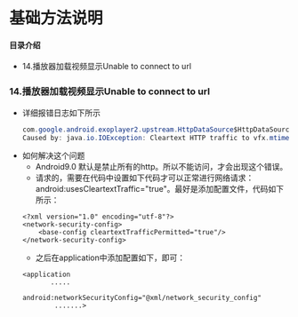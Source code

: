 # 基础方法说明
#### 目录介绍
- 14.播放器加载视频显示Unable to connect to url



### 14.播放器加载视频显示Unable to connect to url
- 详细报错日志如下所示
    ``` java
    com.google.android.exoplayer2.upstream.HttpDataSource$HttpDataSourceException: Unable to connect to http://vfx.mtime.cn/Video/2019/02/04/mp4/190204084208765161.mp4
    Caused by: java.io.IOException: Cleartext HTTP traffic to vfx.mtime.cn not permitted
    ```
- 如何解决这个问题
    - Android9.0 默认是禁止所有的http。所以不能访问，才会出现这个错误。
    - 请求的，需要在代码中设置如下代码才可以正常进行网络请求： android:usesCleartextTraffic="true"。最好是添加配置文件，代码如下所示：
    ```
    <?xml version="1.0" encoding="utf-8"?>
    <network-security-config>
        <base-config cleartextTrafficPermitted="true"/>
    </network-security-config>
    ```
    - 之后在application中添加配置如下，即可：
    ```
    <application
           .....
            android:networkSecurityConfig="@xml/network_security_config"
            .......>
    ```





